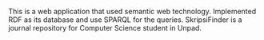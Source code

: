 This is a web application that used semantic web technology. Implemented RDF as its database and use SPARQL for the queries. SkripsiFinder is a journal repository for Computer Science student in Unpad.
